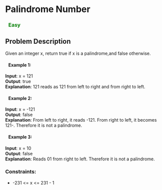 # Palindrome Number
### <span style="color: green; margin-left:10px">**Easy**</span>


## Problem Description

Given an integer x, return true if x is a palindrome,and false otherwise.

 

#### <span style = "margin-left:10px"> Example 1:</span>

**Input**: x = 121 <br>
**Output**: true<br>
__Explanation__: 121 reads as 121 from left to right and from right to left.
#### <span style = "margin-left:10px"> Example 2:</span>
__Input__: x = -121<br>
__Output__: false<br>
__Explanation__: From left to right, it reads -121. From right to left, it becomes 121-. Therefore it is not a palindrome.
#### <span style = "margin-left:10px"> Example 3:</span>
__Input__: x = 10<br>
__Output__: false<br>
__Explanation__: Reads 01 from right to left. Therefore it is not a palindrome.

### Constraints:

* -231 <= x <= 231 - 1